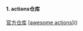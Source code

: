 #### 1. actions仓库

[官方仓库](https://github.com/marketplace?type=actions)    [[awesome actions](https://github.com/sdras/awesome-actions)]()

